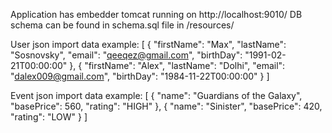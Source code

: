 Application has embedder tomcat running on http://localhost:9010/
DB schema can be found in schema.sql file in /resources/

User json import data example:
[
  {
    "firstName": "Max",
    "lastName": "Sosnovsky",
    "email": "qeeqez@gmail.com",
    "birthDay": "1991-02-21T00:00:00"
  },
  {
    "firstName": "Alex",
    "lastName": "Dolhi",
    "email": "dalex009@gmail.com",
    "birthDay": "1984-11-22T00:00:00"
  }
]

Event json import data example:
[
  {
    "name": "Guardians of the Galaxy",
    "basePrice": 560,
    "rating": "HIGH"
  },
  {
    "name": "Sinister",
    "basePrice": 420,
    "rating": "LOW"
  }
]
